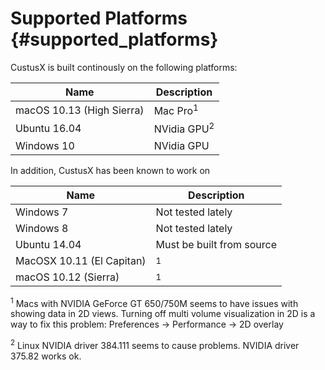 Supported Platforms {#supported_platforms}
===================

CustusX is built continously on the following platforms:

| Name                          | Description
| ----------------------------- | -----------------------------
| macOS 10.13 (High Sierra)     | Mac Pro<sup>1</sup>
| Ubuntu 16.04                  | NVidia GPU<sup>2</sup>
| Windows 10                    | NVidia GPU

In addition, CustusX has been known to work on

| Name                         | Description
| ---------------------------- | -----------------------------
| Windows 7                    | Not tested lately
| Windows 8                    | Not tested lately
| Ubuntu 14.04                 | Must be built from source
| MacOSX 10.11 (El Capitan)    | <sup>1</sup>
| macOS 10.12 (Sierra)         | <sup>1</sup>

<sup>1</sup> Macs with NVIDIA GeForce GT 650/750M seems to have issues with showing data in 2D views.
Turning off multi volume visualization in 2D is a way to fix this problem: Preferences -> Performance -> 2D overlay

<sup>2</sup> Linux NVIDIA driver 384.111 seems to cause problems. NVIDIA driver 375.82 works ok.

